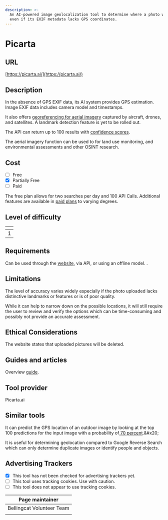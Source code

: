 ```yaml
---
description: >-
  An AI-powered image geolocalization tool to determine where a photo was taken
  even if its EXIF metadata lacks GPS coordinates.
---
```


# Picarta

## URL

[https://picarta.ai/](https://picarta.ai/)

## Description

In the absence of GPS EXIF data, its AI system provides GPS estimation. Image EXIF data includes camera model and timestamps.&#x20;

It also offers [georeferencing for aerial imagery](https://picarta.ai/aerial-imagery) captured by aircraft, drones, and satellites. A landmark detection feature is yet to be rolled out.

The API can return up to 100 results with [confidence scores](https://picarta.ai/how-to-use?utm_source=chatgpt.com).&#x20;

The aerial imagery function can be used to for land use monitoring, and environmental assessments and other OSINT research.&#x20;

## Cost

* [ ] Free
* [x] Partially Free
* [ ] Paid

The free plan allows for two searches per day and 100 API Calls. Additional features are available in [paid plans](https://picarta.ai/pricing) to varying degrees.

## Level of difficulty

<table><thead><tr><th data-type="rating" data-max="5"></th></tr></thead><tbody><tr><td>1</td></tr></tbody></table>

## Requirements

Can be used through the [website](https://picarta.ai/how-to-use?), via API, or using an offline model. .&#x20;

## Limitations

The level of accuracy varies widely especially if the photo uploaded lacks distinctive landmarks or features or is of poor quality.&#x20;

While it can help to narrow down on the possible locations, it will still require the user to review and verify the options which can be time-consuming and possibly not provide an accurate assessment.

## Ethical Considerations

The website states that uploaded pictures will be deleted.

## Guides and articles

Overview [guide](https://openaimaster.com/what-is-picarta-ai-how-to-use/).

## Tool provider

Picarta.ai

## Similar tools

It can predict the GPS location of an outdoor image by looking at the top 100 predictions for the input image with a probability of[ 70 percent](https://picarta.ai/how-to-use?).&#x20;

It is useful for determining geolocation compared to Google Reverse Search which can only determine duplicate images or identify people and objects.

## Advertising Trackers

* [x] This tool has not been checked for advertising trackers yet.
* [ ] This tool uses tracking cookies. Use with caution.
* [ ] This tool does not appear to use tracking cookies.

| Page maintainer           |
| ------------------------- |
| Bellingcat Volunteer Team |
|                           |
